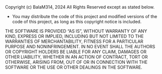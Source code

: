 Copyright (c) BalaM314, 2024
All Rights Reserved except as stated below.

* You may distribute the code of this project and modified versions of the code of this project, as long as this copyright notice is included.

THE SOFTWARE IS PROVIDED “AS IS”, WITHOUT WARRANTY OF ANY KIND, EXPRESS OR IMPLIED, INCLUDING BUT NOT LIMITED TO THE WARRANTIES OF MERCHANTABILITY, FITNESS FOR A PARTICULAR PURPOSE AND NONINFRINGEMENT. IN NO EVENT SHALL THE AUTHORS OR COPYRIGHT HOLDERS BE LIABLE FOR ANY CLAIM, DAMAGES OR OTHER LIABILITY, WHETHER IN AN ACTION OF CONTRACT, TORT OR OTHERWISE, ARISING FROM, OUT OF OR IN CONNECTION WITH THE SOFTWARE OR THE USE OR OTHER DEALINGS IN THE SOFTWARE.
